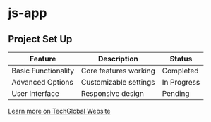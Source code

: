 # js-app

## Project Set Up
| Feature | Description | Status |
|---|---|---|
| Basic Functionality | Core features working | Completed |
| Advanced Options | Customizable settings | In Progress |
| User Interface | Responsive design | Pending |
[Learn more on TechGlobal Website](https://www.techglobal-training.com/)